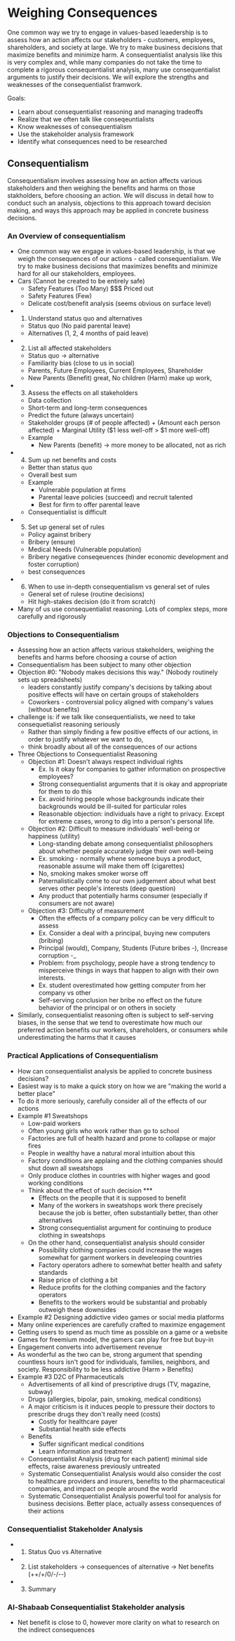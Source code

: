 # Weighing Consequences 

One common way we try to engage in values-based leaedership is to assess how an action affects our stakeholders - customers, employees, shareholders, and society at large. We try to make business decisions that maximize benefits and minimize harm.
A consequentialist analysis like this is very complex and, while many companies do not take the time to complete a rigorous consequentialist analysis, many use consequentialist arguments to justify their decisions. We will explore the strengths and weaknesses of the consequentialist framwork.

Goals:
- Learn about consequentialist reasoning and managing tradeoffs
- Realize that we often talk like conseqeuntialists
- Know weaknesses of consequentialism
- Use the stakeholder analysis framework
- Identify what consequences need to be researched


## Consequentialism

Consequentialism involves assessing how an action affects various stakeholders and then weighing the benefits and harms on those stakholders, before choosing an action. We will discuss in detail how to conduct such an analysis, objections to this approach toward decision making, and ways this approach may be applied in concrete business decisions.

### An Overview of consequentialism
- One common way we engage in values-based leadership, is that we weigh the consequences of our actions - called consequentialism. We try to make business decisions that maximizes benefits and minimize hard for all our stakeholders, employees.
- Cars (Cannot be created to be entirely safe)
  - Safety Features (Too Many) $$$ Priced out
  - Safety Features (Few) 
  - Delicate cost/benefit analysis (seems obvious on surface level)
- 1. Understand status quo and alternatives
  - Status quo (No paid parental leave) 
  - Alternatives (1, 2, 4 months of paid leave)
- 2. List all affected stakeholders
  - Status quo -> alternative
  - Familiarity bias (close to us in social) 
  - Parents, Future Employees, Current Employees, Shareholder 
  - New Parents (Benefit) great, No children (Harm) make up work, 
- 3. Assess the effects on all stakeholders
  - Data collection
  - Short-term and long-term consequences
  - Predict the future (always uncertain)
  - Stakeholder groups (# of people affected) + (Amount each person affected) + Marginal Utility ($1 less well-off > $1 more well-off) 
  - Example
    - New Parents (benefit) -> more money to be allocated, not as rich
- 4. Sum up net benefits and costs
  - Better than status quo
  - Overall best sum
  - Example
    - Vulnerable population at firms
    - Parental leave policies (succeed) and recruit talented
    - Best for firm to offer parental leave
  - Consequentialist is difficult
- 5. Set up general set of rules
  - Policy against bribery
  - Bribery (ensure)
  - Medical Needs (Vulnerable population)
  - Bribery negative conseqeuences (hinder economic development and foster corruption)
  - best consequences
- 6. When to use in-depth consequentialism vs general set of rules
  - General set of rulese (routine decisions)
  - Hit high-stakes decision (do it from scratch)
- Many of us use consequentialist reasoning. Lots of complex steps, more carefully and rigorously

### Objections to Consequentialism
- Assessing how an action affects various stakeholders, weighing the benefits and harms before choosing a course of action
- Consequentialism has been subject to many other objection
- Objection #0: "Nobody makes decisions this way." (Nobody routinely sets up spreadsheets) 
  - leaders constantly justify company's decisions by talking about positive effects will have on certain groups of stakeholders
  - Coworkers - controversial policy aligned with company's values (without benefits) 
- challenge is: if we talk like consequentialists, we need to take consequetialist reasoning seriously
  - Rather than simply finding a few positive effects of our actions, in order to justify whatever we want to do, 
  - think broadly about all of the consequences of our actions
- Three Objections to Consequentialist Reasoning
  - Objection #1: Doesn't always respect individual rights
    - Ex. Is it okay for companies to gather information on prospective employees?
    - Strong consequentialist arguments that it is okay and appropriate for them to do this
    - Ex. avoid hiring people whose backgrounds indicate their backgrounds would be ill-suited for particular roles
    - Reasonable objection: individuals have a right to privacy. Except for extreme cases, wrong to dig into a person's personal life.
  - Objection #2: Difficult to measure individuals' well-being or happiness (utility)
    - Long-standing debate among consequentialist philosophers about whether people accurately judge their own well-being
    - Ex. smoking - normally whene someone buys a product, reasonable assume will make them off (cigarettes) 
    - No, smoking makes smoker worse off
    - Paternalistically come to our own judgement about what best serves other people's interests (deep question)
    - Any product that potentially harms consumer (especially if consumers are not aware)
  - Objection #3: Difficulty of measurement
    - Often the effects of a company policy can be very difficult to assess
    - Ex. Consider a deal with a principal, buying new computers (bribing) 
    - Principal (would), Company, Students (Future bribes -), (Increase corruption -_
    - Problem: from psychology, people have a strong tendency to misperceive things in ways that happen to align with their own interests.
    - Ex. student overestimated how getting computer from her company vs other
    - Self-serving conclusion her bribe no effect on the future behavior of the principal or on others in society
- Similarly, consequentialist reasoning often is subject to self-serving biases, in the sense that we tend to overestimate how much our preferred action benefits our workers, shareholders, or consumers while underestimating the harms that it causes
 
### Practical Applications of Consequentialism
- How can consequentialist analysis be applied to concrete business decisions?
- Easiest way is to make a quick story on how we are "making the world a better place"
- To do it more seriously, carefully consider all of the effects of our actions
- Example #1 Sweatshops
  - Low-paid workers 
  - Often young girls who work rather than go to school
  - Factories are full of health hazard and prone to collapse or major fires
  - People in wealthy have a natural moral intuition about this
  - Factory conditions are applaing and the clothing companies should shut down all sweatshops 
  - Only produce clothes in countries with higher wages and good working conditions
  - Think about the effect of such decision ***
    - Effects on the peoplle that it is supposed to benefit
    - Many of the workers in sweatshops work there precisely because the job is better, often substantially better, than other alternatives
    - Strong consequentialist argument for continuing to produce clothing in sweatshops
  - On the other hand, consequentialist analysis should consider
    - Possibility clothing companies could increase the wages somewhat for garment workers in develeoping countries
    - Factory operators adhere to somewhat better health and safety standards
    - Raise price of clothing a bit
    - Reduce profits for the clothing companies and the factory operators
    - Benefits to the workers would be substantial and probably outweigh these downsides
 - Example #2 Designing addictive video games or social media platforms
  - Many online experiences are carefully crafted to maximize engagement
  - Getting users to spend as much time as possible on a game or a website
  - Games for freemium model, the gamers can play for free but buy-in
  - Engagement converts into advertisement revenue 
  - As wonderful as the two can be, strong argument that spending countless hours isn't good for individuals, families, neighbors, and society. Responsibility to be less addictive (Harm > Benefits) 
- Example #3 D2C of Pharmaceuticals
  - Advertisements of all kind of prescriptive drugs (TV, magazine, subway)
  - Drugs (allergies, bipolar, pain, smoking, medical conditions)
  - A major criticism is it induces people to pressure their doctors to prescribe drugs they don't really need (costs)
    - Costly for healthcare payer
    - Substantial health side effects
  - Benefits
    - Suffer significant medical conditions
    - Learn information and treatment
  - Consequentialist Analysis (drug for each patient) minimal side effects, raise awareness previously untreated
  - Systematic Consequentialist Analysis would also consider the cost to healthcare providers and insurers, benefits to the pharmaceutical companies, and impact on people around the world
  - Systematic Consequentialist Analysis powerful tool for analysis for business decisions. Better place, actually assess consequences of their actions

### Consequentialist Stakeholder Analysis
- 1. Status Quo vs Alternative
- 2. List stakeholders -> consequences of alternative -> Net benefits (++/+/0/-/--)
- 3. Summary

### Al-Shabaab Consequentialist Stakeholder analysis
- Net benefit is close to 0, however more clarity on what to research on the indirect consequences
